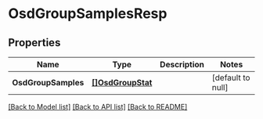 # OsdGroupSamplesResp

## Properties
Name | Type | Description | Notes
------------ | ------------- | ------------- | -------------
**OsdGroupSamples** | [**[]OsdGroupStat**](OsdGroupStat.md) |  | [default to null]

[[Back to Model list]](../README.md#documentation-for-models) [[Back to API list]](../README.md#documentation-for-api-endpoints) [[Back to README]](../README.md)


